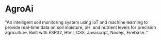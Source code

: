 # AgroAi
"An intelligent soil monitoring system using IoT and machine learning to provide real-time data on soil moisture, pH, and nutrient levels for precision agriculture. Built with ESP32, Html, CSS,  Javascript, Nodejs, Firebase.."

